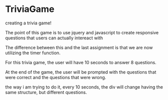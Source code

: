 # TriviaGame
creating a trivia game!

The point of this game is to use jquery and javascript to create responsive questions that users can
actually intereact with

The difference between this and the last assignment is that we are now utilizing the timer function.

For this trivia game, the user will have 10 seconds to answer 8 questions.

At the end of the game, the user will be prompted with the questions that were correct and the
questions that were wrong.

the way i am trying to do it, every 10 seconds, the div will change having the same structure, but different
questions.
